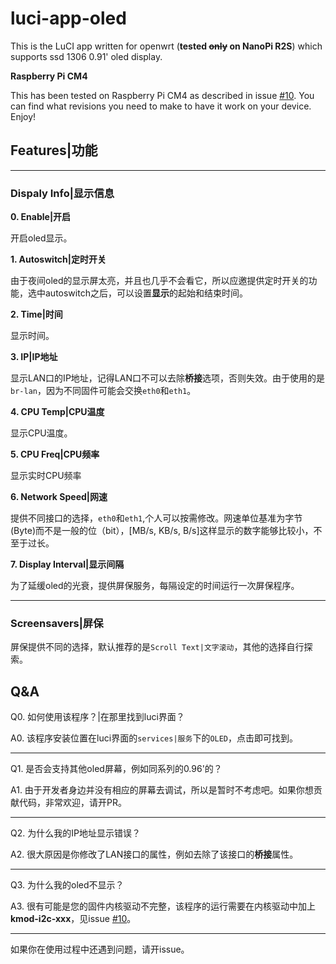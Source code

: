 # luci-app-oled

This is the LuCI app written for openwrt (**tested ~~only~~ on NanoPi R2S**) which supports ssd 1306 0.91' oled display.

**Raspberry Pi CM4**

This has been tested on Raspberry Pi CM4 as described in issue [#10](https://github.com/NateLol/luci-app-oled/issues/10#issuecomment-922245476).
You can find what revisions you need to make to have it work on your device.
Enjoy!

## Features|功能
---
### Dispaly Info|显示信息

**0. Enable|开启**

开启oled显示。

**1. Autoswitch|定时开关**

由于夜间oled的显示屏太亮，并且也几乎不会看它，所以应邀提供定时开关的功能，选中autoswitch之后，可以设置**显示**的起始和结束时间。

**2. Time|时间**

显示时间。

**3. IP|IP地址**

显示LAN口的IP地址，记得LAN口不可以去除**桥接**选项，否则失效。由于使用的是`br-lan`，因为不同固件可能会交换`eth0`和`eth1`。

**4. CPU Temp|CPU温度**

显示CPU温度。

**5. CPU Freq|CPU频率**

显示实时CPU频率

**6. Network Speed|网速**

提供不同接口的选择，`eth0`和`eth1`,个人可以按需修改。网速单位基准为字节(Byte)而不是一般的位（bit），[MB/s, KB/s, B/s]这样显示的数字能够比较小，不至于过长。

**7. Display Interval|显示间隔**

为了延缓oled的光衰，提供屏保服务，每隔设定的时间运行一次屏保程序。

---
### Screensavers|屏保

屏保提供不同的选择，默认推荐的是`Scroll Text|文字滚动`，其他的选择自行探索。

## Q&A

Q0. 如何使用该程序？|在那里找到luci界面？

A0. 该程序安装位置在luci界面的`services|服务`下的`OLED`，点击即可找到。

---

Q1. 是否会支持其他oled屏幕，例如同系列的0.96'的？

A1. 由于开发者身边并没有相应的屏幕去调试，所以是暂时不考虑吧。如果你想贡献代码，非常欢迎，请开PR。

---


Q2. 为什么我的IP地址显示错误？

A2. 很大原因是你修改了LAN接口的属性，例如去除了该接口的**桥接**属性。

---


Q3. 为什么我的oled不显示？

A3. 很有可能是您的固件内核驱动不完整，该程序的运行需要在内核驱动中加上**kmod-i2c-xxx**，见issue [#10](https://github.com/NateLol/luci-app-oled/issues/10)。

---

如果你在使用过程中还遇到问题，请开issue。
